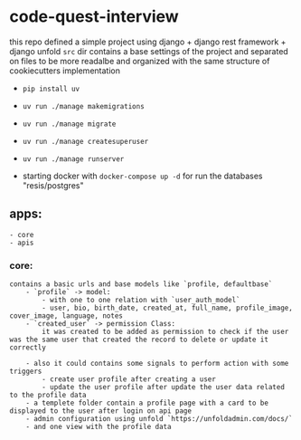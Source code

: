# code-quest-interview
 
this repo defined a simple project using django + django rest framework + django unfold
`src` dir contains a base settings of the project and separated on files to be more readalbe and organized with the same structure of cookiecutters implementation

- `pip install uv`
- `uv run ./manage makemigrations `
- `uv run ./manage migrate `
- `uv run ./manage createsuperuser`
- `uv run ./manage runserver `


- starting docker with `docker-compose up -d` for run the databases "resis/postgres"
## apps:
    - core
    - apis

### core:

    contains a basic urls and base models like `profile, defaultbase`
        - `profile` -> model:
            - with one to one relation with `user_auth_model`
            - user, bio, birth_date, created_at, full_name, profile_image, cover_image, language, notes
        - `created_user` -> permission Class:
            it was created to be added as permission to check if the user was the same user that created the record to delete or update it correctly

        - also it could contains some signals to perform action with some triggers
            - create user profile after creating a user 
            - update the user profile after update the user data related to the profile data
        - a templete folder contain a profile page with a card to be displayed to the user after login on api page
        - admin configuration using unfold `https://unfoldadmin.com/docs/`
        - and one view with the profile data